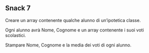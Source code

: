 ## Snack 7

Creare un array contenente qualche alunno di un’ipotetica classe.

Ogni alunno avrà Nome, Cognome e un array contenente i suoi voti scolastici.

Stampare Nome, Cognome e la media dei voti di ogni alunno.